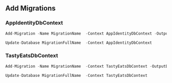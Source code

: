 ## Add Migrations

### AppIdentityDbContext
~~~ C#
Add-Migration -Name MigrationName  -Context AppIdentityDbContext -OutputDir Data/Migrations/AppIdentityMigrations

Update-Database MigrationFullName  -Context AppIdentityDbContext
~~~


### TastyEatsDbContext
~~~ C#
Add-Migration -Name MigrationName  -Context TastyEatsDbContext -OutputDir Data/Migrations/TastyEatsMigrations

Update-Database MigrationFullName  -Context TastyEatsDbContext
~~~